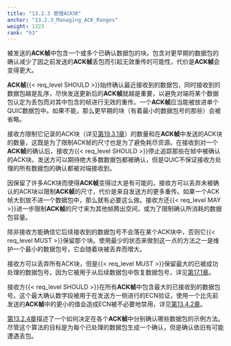 ```yaml
---
title: "13.2.3 管理ACK块"
anchor: "13.2.3_Managing_ACK_Ranges"
weight: 1323
rank: "h3"
---
```


被发送的**ACK帧**中包含一个或多个已确认数据包的块。包含对更早期的数据包的确认减少了因之前发送的**ACK帧**丢包而引起无效重传的可能性，代价是**ACK帧**会变得更大。

**ACK帧**{{< req_level SHOULD >}}始终确认最近接收到的数据包，同时接收到的数据包越是乱序，尽快发送更新后的**ACK帧**就越是重要，以避免对端将某个数据包认定为丢包而对其中包含的帧进行无效的重传。一个**ACK帧**应当能被放进单个QUIC数据包中。如果不能，那么更早期的块（有着最小的数据包号的那些）会被省略。

接收方限制它记录的ACK块（详见[第19.3.1章](#19.3.1_ACK_Ranges)）的数量和在**ACK帧**中发送的ACK块的数量，这既是为了限制ACK帧的尺寸也是为了避免耗尽资源。在接收到对一个**ACK帧**的确认后，接收方{{< req_level SHOULD >}}停止追踪那些在帧中被确认的ACK块。发送方可以期待绝大多数数据包都被确认，但是QUIC不保证接收方处理的所有数据包的确认都被对端接收到。

因保留了许多ACK块而使得**ACK帧**变得过大是有可能的。接收方可以丢弃未被确认的ACK块以限制**ACK帧**的尺寸，代价是来自发送方的更多重传。如果一个ACK帧大到放不进一个数据包中，那么就有必要这么做。接收方还{{< req_level MAY >}}进一步限制**ACK帧**的尺寸来为其他帧腾出空间，或为了限制确认所消耗的数据包容量。

除非接收方能确信它后续接收到的数据包号不会落在某个ACK块中，否则它{{< req_level MUST >}}保留那个块。使用最少的状态来做到这一点的方法之一是维护一个最小的数据包号，它会随着块被丢弃而增大。

接收方可以丢弃所有ACK块，但是{{< req_level MUST >}}保留最大的已被成功处理的数据包号，因为它被用于从后续数据包中恢复数据包号，详见[第17.1章](#17.1_Packet_Number_Encoding_and_Decoding)。

接收方{{< req_level SHOULD >}}在所有**ACK帧**中包含最大的已接收到的数据包号。这个最大确认数字段被用于在发送方一侧进行的ECN验证，使用一个比先前发送的**ACK帧**中的更小的值会造成ECN被不必要地禁用，详见[第13.4.2章](#13.4.2_ECN_Validation)。

[第13.2.4章](#13.2.4_Limiting_Ranges_by_Tracking_ACK_Frames)描述了一个如何决定在各个**ACK帧**中分别确认哪些数据包的示例方法。尽管这个算法的目标是为每个已处理的数据包生成一个确认，但是确认依旧有可能遭遇丢包。
